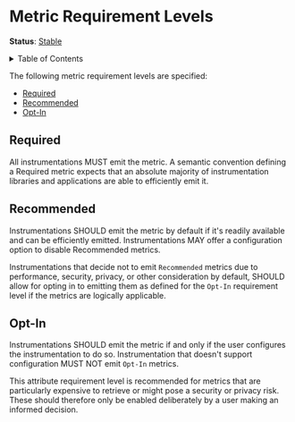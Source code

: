 # Metric Requirement Levels

**Status**: [Stable][DocumentStatus]

<details>
<summary>Table of Contents</summary>

<!-- toc -->

- [Required](#required)
- [Recommended](#recommended)
- [Opt-In](#opt-in)

<!-- tocstop -->

</details>

The following metric requirement levels are specified:

- [Required](#required)
- [Recommended](#recommended)
- [Opt-In](#opt-in)

## Required

All instrumentations MUST emit the metric.
A semantic convention defining a Required metric expects that an absolute majority of instrumentation libraries and applications are able to efficiently emit it.

## Recommended

Instrumentations SHOULD emit the metric by default if it's readily available and can be efficiently emitted. Instrumentations MAY offer a configuration option to disable Recommended metrics.

Instrumentations that decide not to emit `Recommended` metrics due to performance, security, privacy, or other consideration by default, SHOULD allow for opting in to emitting them as defined for the `Opt-In` requirement level if the metrics are logically applicable.

## Opt-In

Instrumentations SHOULD emit the metric if and only if the user configures the instrumentation to do so.
Instrumentation that doesn't support configuration MUST NOT emit `Opt-In` metrics.

This attribute requirement level is recommended for metrics that are particularly expensive to retrieve or might pose a security or privacy risk. These should therefore only be enabled deliberately by a user making an informed decision.

[DocumentStatus]:
  https://github.com/open-telemetry/opentelemetry-specification/tree/v1.26.0/specification/document-status.md
